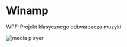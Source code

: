# Winamp
WPF-Projekt klasycznego odtwarzacza muzyki

![media player](https://user-images.githubusercontent.com/47102499/61184194-3a287a00-a64b-11e9-830a-f2a92b997622.png)
